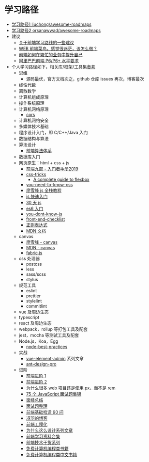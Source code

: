 # 学习路径

- [学习路径1 liuchong/awesome-roadmaps](https://github.com/liuchong/awesome-roadmaps)
- [学习路径2 orsanawwad/awesome-roadmaps](https://github.com/orsanawwad/awesome-roadmaps)
- 建议
  - [关于前端学习路线的一些建议](https://mp.weixin.qq.com/s/ikVW2kks3wS5UdrUH9vDRQ)
  - [WEB 前端菜鸟，感觉很迷茫，该怎么做？](https://mp.weixin.qq.com/s/8YQD3VlAPagMldww3e9S2A)
  - [前端如何在繁忙的业务中提升自己](https://mp.weixin.qq.com/s/7VddgPmY8bdo9uBSdH7guA)
  - [阿里巴巴前端 P6/P6+ 水平要求](https://www.zhihu.com/question/61281984/answer/1306626251)
- 个人学习路径如下，相关库/框架/工具集[参考](./../lib/README.md)
  - 思维
    - 源码最优，官方文档次之，github 仓库 issues 再次，博客最次
  - 线性代数
  - 离散数学
  - 计算机组成原理
  - 操作系统原理
  - 计算机网络原理
    - [cors](http://www.ruanyifeng.com/blog/2016/04/cors.html)
  - 计算机网络安全
  - 多媒体技术基础
  - 程序设计入门，即 C/C++/Java 入门
  - 数据结构与算法
  - 算法设计
    - [前端算法体系](https://github.com/sisterAn/JavaScript-Algorithms)
  - 数据库入门
  - 网页原生：html + css + js
    - [前端九部 - 入门者手册2019](https://www.yuque.com/fe9/basic)
    - [css-tricks](https://css-tricks.com/)
      - [A complete guide to flexbox](https://css-tricks.com/snippets/css/a-guide-to-flexbox/)
    - [you-need-to-know-css](https://github.com/l-hammer/You-need-to-know-css)
    - [廖雪峰 js 全栈教程](https://www.liaoxuefeng.com/wiki/001434446689867b27157e896e74d51a89c25cc8b43bdb3000)
    - [js 快速入门](https://developer.mozilla.org/zh-CN/docs/Web/JavaScript/A_re-introduction_to_JavaScript)
    - [30 天 js](https://github.com/Asabeneh/30DaysOfJavaScript)
    - [es6 入门](http://es6.ruanyifeng.com/)
    - [you-dont-know-js](https://github.com/getify/You-Dont-Know-JS)
    - [front-end-checklist](https://github.com/thedaviddias/Front-End-Checklist)
    - [正则表达式](http://www.cnblogs.com/deerchao/archive/2006/08/24/zhengzhe30fengzhongjiaocheng.html)
    - [MDN 文档](https://developer.mozilla.org/)
  - canvas
    - [廖雪峰 - canvas](https://www.liaoxuefeng.com/wiki/001434446689867b27157e896e74d51a89c25cc8b43bdb3000/00143449990549914b596ac1da54a228a6fa9643e88bc0c000)
    - [MDN - canvas](https://developer.mozilla.org/zh-CN/docs/Web/API/Canvas_API)
    - [fabric.js](https://github.com/fabricjs/fabric.js)
  - css 处理器
    - postcss
    - less
    - sass/scss
    - stylus
  - 规范工具
    - eslint
    - prettier
    - stylelint
    - commitlint
  - vue 及周边生态
  - typescript
  - react 及周边生态
  - webpack，rollup 等打包工具及配套
  - jest，mocha 等测试工具及配套
  - Node.js，Koa，Egg
    - [node-best-practices](https://github.com/goldbergyoni/nodebestpractices)
  - 实战
    - [vue-element-admin](https://panjiachen.github.io/vue-element-admin-site/zh/guide/#%E5%89%8D%E5%BA%8F%E5%87%86%E5%A4%87) 系列文章
    - [ant-design-pro](https://ant-design-pro.gitee.io/index-cn)
  - 进阶
    - [前端进阶 1](https://yuchengkai.cn/home/)
    - [前端进阶 2](https://muyiy.cn/)
    - [为什么很多 web 项目还是使用 px，而不是 rem](https://www.zhihu.com/question/313971223/answer/628236155)
    - [75 个 JavaScript 面试题集锦](https://mp.weixin.qq.com/s/HoltfI8MdE2DIihaWT0RCQ)
    - [面经总结](http://blog.poetries.top/FE-Interview-Questions/)
    - [面试题整理](https://mp.weixin.qq.com/s/9XoKz2CeQXBgCobEwMuanQ)
    - [前端基础拾遗 90 问](https://juejin.im/post/5e8b261ae51d4546c0382ab4)
    - [冴羽的博客](https://github.com/mqyqingfeng/Blog)
    - [前端工程化](https://github.com/fouber/blog)
    - [为什么这么设计系列文章](https://draven.co/whys-the-design/)
    - [前端学习资料合集](https://github.com/fyuanfen/note)
    - [前端技术干货系列](https://mp.weixin.qq.com/s/G8b2SRG0FqI5taGwjH35aw)
    - [免费计算机编程类书籍](https://github.com/EbookFoundation/free-programming-books/blob/master/free-programming-books-zh.md)
    - [免费计算机编程类中文书籍](https://github.com/justjavac/free-programming-books-zh_CN)

<Vssue />
